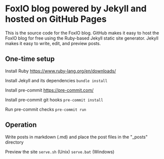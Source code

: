 <!-- markdownlint-configure-file { "MD013": { "line_length": 120 } } -->

# FoxIO blog powered by Jekyll and hosted on GitHub Pages

This is the source code for the FoxIO blog.
GitHub makes it easy to host the FoxIO blog for free using the Ruby-based Jekyll static site generator.
Jekyll makes it easy to write, edit, and preview posts.

## One-time setup

Install Ruby
<https://www.ruby-lang.org/en/downloads/>

Install Jekyll and its dependencies
```bundle install```

Install pre-commit
<https://pre-commit.com/>

Install pre-commit git hooks
```pre-commit install```

Run pre-commit checks
```pre-commit run```

## Operation

Write posts in markdown (.md) and place the post files in the "_posts" directory

Preview the site
```serve.sh``` (Unix)
```serve.bat``` (Windows)
